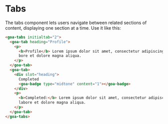 # Tabs
The tabs component lets users navigate between related sections of content, displaying one section at a time.
Use it like this:
```html
<goa-tabs initialtab="2">
  <goa-tab heading="Profile">
    <p>
      <b>Profile</b> Lorem ipsum dolor sit amet, consectetur adipiscing elit, sed do eiusmod tempor incididunt ut
      bore et dolore magna aliqua.
    </p>
  </goa-tab>
  <goa-tab>
    <div slot="heading">
      Completed
      <goa-badge type="midtone" content="1"></goa-badge>
    </div>
    <p>
      <b>Completed:</b> Lorem ipsum dolor sit amet, consectetur adipiscing elit, sed do eiusmod tempor incididunt ut
      labore et dolore magna aliqua.
    </p>
  </goa-tab>
</goa-tabs>
```
